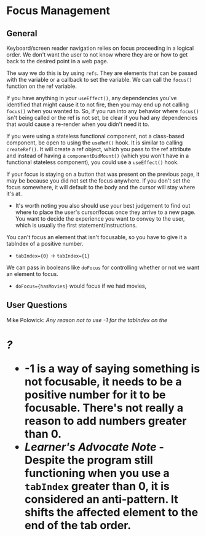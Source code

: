# Focus Management

## General

Keyboard/screen reader navigation relies on focus proceeding in a logical order. We don't want the user to not know where they are or how to get back to the desired point in a web page.

The way we do this is by using `refs`. They are elements that can be passed with the variable or a callback to set the variable. We can call the `focus()` function on the ref variable.

If you have anything in your `useEffect()`, any dependencies you've identified that might cause it to not fire, then you may end up not calling `focus()` when you wanted to. So, if you run into any behavior where `focus()` isn't being called or the ref is not set, be clear if you had any dependencies that would cause a re-render when you didn't need it to.

If you were using a stateless functional component, not a class-based component, be open to using the `useRef()` hook. It is similar to calling `createRef()`. It will create a ref object, which you pass to the ref attribute and instead of having a `componentDidMount()` (which you won't have in a functional stateless component), you could use a `useEffect()` hook.

If your focus is staying on a button that was present on the previous page, it may be because you did not set the focus anywhere. If you don't set the focus somewhere, it will default to the body and the cursor will stay where it's at.
- It's worth noting you also should use your best judgement to find out where to place the user's cursor/focus once they arrive to a new page. You want to decide the experience you want to convey to the user, which is usually the first statement/instructions.

You can't focus an element that isn't focusable, so you have to give it a tabIndex of a positive number.
- `tabIndex={0}` -> `tabIndex={1}`

We can pass in booleans like `doFocus` for controlling whether or not we want an element to focus.
- `doFocus={hasMovies}` would focus if we had movies,

## User Questions

Mike Polowick: *Any reason not to use -1 for the tabIndex on the <h1>?*
- -1 is a way of saying something is not focusable, it needs to be a positive number for it to be focusable. There's not really a reason to add numbers greater than 0.
- _Learner's Advocate Note_ - Despite the program still functioning when you use a `tabIndex` greater than 0, it is considered an **anti-pattern**. It shifts the affected element to the end of the tab order.
